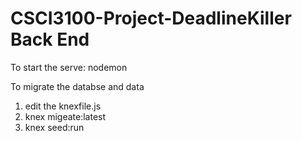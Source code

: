 # CSCI3100-Project-DeadlineKiller Back End

To start the serve: nodemon

To migrate the databse and data
1. edit the knexfile.js
2. knex migeate:latest
3. knex seed:run